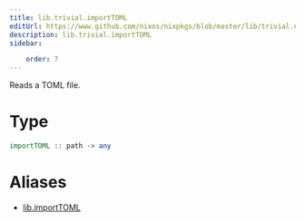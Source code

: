 ```yaml
---
title: lib.trivial.importTOML
editUrl: https://www.github.com/nixos/nixpkgs/blob/master/lib/trivial.nix#L437C16
description: lib.trivial.importTOML
sidebar:

    order: 7
---
```


Reads a TOML file.

# Type

```haskell
importTOML :: path -> any
```


# Aliases

- [lib.importTOML](./reference/lib/lib-importTOML)


